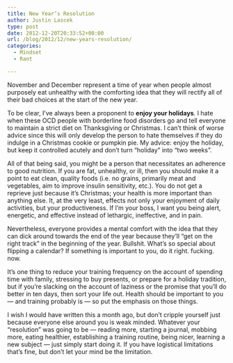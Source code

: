 ```yaml
---
title: New Year’s Resolution
author: Justin Lascek
type: post
date: 2012-12-20T20:33:52+00:00
url: /blog/2012/12/new-years-resolution/
categories:
  - Mindset
  - Rant

---
```

November and December represent a time of year when people almost purposely eat unhealthy with the comforting idea that they will rectify all of their bad choices at the start of the new year.

To be clear, I&#8217;ve always been a proponent to **enjoy your holidays**. I hate when these OCD people with borderline food disorders go and tell everyone to maintain a strict diet on Thanksgiving or Christmas. I can&#8217;t think of worse advice since this will only develop the person to hate themselves if they do indulge in a Christmas cookie or pumpkin pie. My advice: enjoy the holiday, but keep it controlled acutely and don&#8217;t turn &#8220;holiday&#8221; into &#8220;two weeks&#8221;.

All of that being said, you might be a person that necessitates an adherence to good nutrition. If you are fat, unhealthy, or ill, then you should make it a point to eat clean, quality foods (i.e. no grains, primarily meat and vegetables, aim to improve insulin sensitivity, etc.). You do not get a reprieve just because it&#8217;s Christmas; your health is more important than anything else. It, at the very least, effects not only your enjoyment of daily activities, but your productiveness. If I&#8217;m your boss, I want you being alert, energetic, and effective instead of lethargic, ineffective, and in pain.

Nevertheless, everyone provides a mental comfort with the idea that they can dick around towards the end of the year because they&#8217;ll &#8220;get on the right track&#8221; in the beginning of the year. Bullshit. What&#8217;s so special about flipping a calendar? If something is important to you, do it right. fucking. now.

It&#8217;s one thing to reduce your training frequency on the account of spending time with family, stressing to buy presents, or prepare for a holiday tradition, but if you&#8217;re slacking on the account of laziness or the promise that you&#8217;ll do better in ten days, then sort your life out. Health should be important to you &#8212; and training probably is &#8212; so put the emphasis on those things.

I wish I would have written this a month ago, but don&#8217;t cripple yourself just because everyone else around you is weak minded. Whatever your &#8220;resolution&#8221; was going to be &#8212; reading more, starting a journal, mobbing more, eating healthier, establishing a training routine, being nicer, learning a new subject &#8212; just simply start doing it. If you have logistical limitations that&#8217;s fine, but don&#8217;t let your mind be the limitation.

